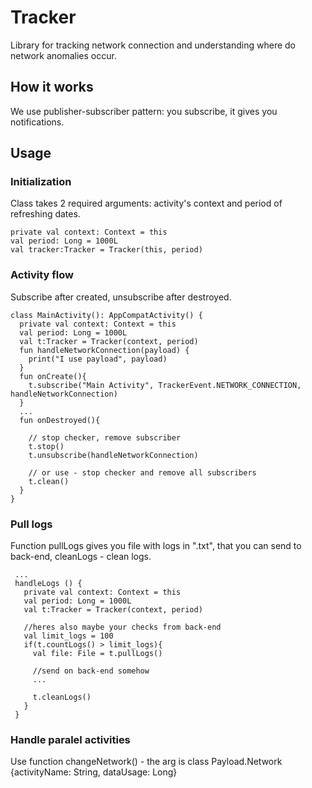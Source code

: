 # Tracker 
 
Library for tracking network connection and understanding where do network anomalies occur. 
 
## How it works 
 
We use publisher-subscriber pattern: you subscribe, it gives you notifications. 
 
## Usage 
 
### Initialization 
 
Class takes 2 required arguments: activity's context and period of refreshing dates.   
```
private val context: Context = this 
val period: Long = 1000L 
val tracker:Tracker = Tracker(this, period) 
``` 
 
### Activity flow 
 
Subscribe after created, unsubscribe after destroyed. 
 
``` 
class MainActivity(): AppCompatActivity() { 
  private val context: Context = this 
  val period: Long = 1000L 
  val t:Tracker = Tracker(context, period) 
  fun handleNetworkConnection(payload) { 
    print("I use payload", payload) 
  } 
  fun onCreate(){ 
    t.subscribe("Main Activity", TrackerEvent.NETWORK_CONNECTION, handleNetworkConnection) 
  } 
  ... 
  fun onDestroyed(){ 
     
    // stop checker, remove subscriber 
    t.stop() 
    t.unsubscribe(handleNetworkConnection) 
     
    // or use - stop checker and remove all subscribers 
    t.clean() 
  } 
} 
```
 
### Pull logs 
 
Function pullLogs gives you file with logs in ".txt", that you can send to back-end, cleanLogs - clean logs. 
 
 ```
  ... 
  handleLogs () { 
    private val context: Context = this 
    val period: Long = 1000L 
    val t:Tracker = Tracker(context, period)     
     
    //heres also maybe your checks from back-end 
    val limit_logs = 100 
    if(t.countLogs() > limit_logs){ 
      val file: File = t.pullLogs() 
       
      //send on back-end somehow 
      ... 
       
      t.cleanLogs() 
    } 
  } 
 ```
 
### Handle paralel activities 
 
Use function changeNetwork() - the arg is class Payload.Network {activityName: String, dataUsage: Long}
